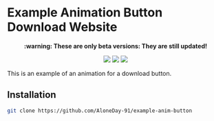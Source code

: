 # Example Animation Button Download Website

<p align="center"><b> :warning: These are only beta versions: They are still updated!</b></p>

<p align="center">
  <img src="https://img.shields.io/badge/Made%20with-HTML & CSS-1f425f.svg"/>
  <a href="https://github.com/AloneDay-91/example-anim-button/releases"><img src="https://img.shields.io/github/downloads/AloneDay-91/example-anim-button/total.svg"/></a>
  <img src="https://badges.frapsoft.com/os/v1/open-source.svg?v=103"/>
</p>

<p>This is an example of an animation for a download button.</p>

## Installation
```bash
git clone https://github.com/AloneDay-91/example-anim-button
```
